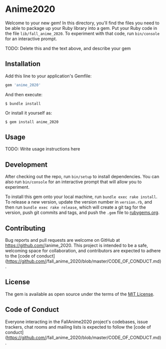 # Anime2020

Welcome to your new gem! In this directory, you'll find the files you need to be able to package up your Ruby library into a gem. Put your Ruby code in the file `lib/fall_anime_2020`. To experiment with that code, run `bin/console` for an interactive prompt.

TODO: Delete this and the text above, and describe your gem

## Installation

Add this line to your application's Gemfile:

```ruby
gem 'anime_2020'
```

And then execute:

    $ bundle install

Or install it yourself as:

    $ gem install anime_2020

## Usage

TODO: Write usage instructions here

## Development

After checking out the repo, run `bin/setup` to install dependencies. You can also run `bin/console` for an interactive prompt that will allow you to experiment.

To install this gem onto your local machine, run `bundle exec rake install`. To release a new version, update the version number in `version.rb`, and then run `bundle exec rake release`, which will create a git tag for the version, push git commits and tags, and push the `.gem` file to [rubygems.org](https://rubygems.org).

## Contributing

Bug reports and pull requests are welcome on GitHub at https://github.com/<github username>/anime_2020. This project is intended to be a safe, welcoming space for collaboration, and contributors are expected to adhere to the [code of conduct](https://github.com/<github username>/fall_anime_2020/blob/master/CODE_OF_CONDUCT.md).


## License

The gem is available as open source under the terms of the [MIT License](https://opensource.org/licenses/MIT).

## Code of Conduct

Everyone interacting in the FallAnime2020 project's codebases, issue trackers, chat rooms and mailing lists is expected to follow the [code of conduct](https://github.com/<github username>/fall_anime_2020/blob/master/CODE_OF_CONDUCT.md).
